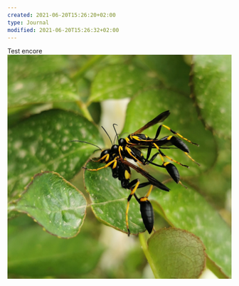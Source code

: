 ```yaml
---
created: 2021-06-20T15:26:20+02:00
type: Journal
modified: 2021-06-20T15:26:32+02:00
---
```


Test encore
![Image](./image_picker552829411874101321.jpg)
